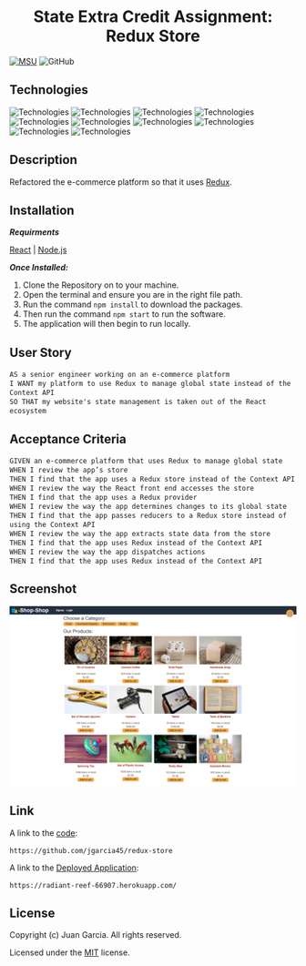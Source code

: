 <h1 align="center"> State Extra Credit Assignment: Redux Store </h1>

[![MSU](https://img.shields.io/badge/MSU-Coding%20Bootcamp-green/)](https://bootcamp.msu.edu/)
![GitHub](https://img.shields.io/github/license/jgarcia45/redux-store)

## Technologies
![Technologies](https://img.shields.io/badge/-React-61DAFB?logo=React&logoColor=white)
![Technologies](https://img.shields.io/badge/-HTML-E34F26?logo=html5&logoColor=white)
![Technologies](https://img.shields.io/badge/-CSS-1572B6?logo=css3&logoColor=white)
![Technologies](https://img.shields.io/badge/-JavaScript-007396?logo=JavaScript&logoColor=white)
![Technologies](https://img.shields.io/badge/-Node.js-339933?logo=Node.js&logoColor=white)
![Technologies](https://img.shields.io/badge/-MongoDB-47A248?logo=MongoDB&logoColor=white)
![Technologies](https://img.shields.io/badge/-ApolloGraphQL-311C87?logo=ApolloGraphQL&logoColor=white)
![Technologies](https://img.shields.io/badge/-Heroku-430098?logo=Heroku&logoColor=white)
![Technologies](https://img.shields.io/badge/-npm-CB3837?logo=npm&logoColor=white)
![Technologies](https://img.shields.io/badge/-Git-F05032?logo=Git&logoColor=white)

## Description
Refactored the e-commerce platform so that it uses [Redux](https://redux.js.org/).

## Installation
***Requirments***

[React](https://reactjs.org/) | [Node.js](https://nodejs.org/en/)

***Once Installed:***
1. Clone the Repository on to your machine.
2. Open the terminal and ensure you are in the right file path.
3. Run the command ```npm install``` to download the packages.
4. Then run the command ```npm start``` to run the software.
5. The application will then begin to run locally.

## User Story
```
AS a senior engineer working on an e-commerce platform
I WANT my platform to use Redux to manage global state instead of the Context API
SO THAT my website's state management is taken out of the React ecosystem
```

## Acceptance Criteria
```
GIVEN an e-commerce platform that uses Redux to manage global state
WHEN I review the app’s store
THEN I find that the app uses a Redux store instead of the Context API
WHEN I review the way the React front end accesses the store
THEN I find that the app uses a Redux provider
WHEN I review the way the app determines changes to its global state
THEN I find that the app passes reducers to a Redux store instead of using the Context API
WHEN I review the way the app extracts state data from the store
THEN I find that the app uses Redux instead of the Context API
WHEN I review the way the app dispatches actions
THEN I find that the app uses Redux instead of the Context API
```

## Screenshot
![Homepage](./homepage.png)

## Link
A link to the [code](https://github.com/jgarcia45/redux-store):
```
https://github.com/jgarcia45/redux-store
```

A link to the [Deployed Application](https://radiant-reef-66907.herokuapp.com/):
```
https://radiant-reef-66907.herokuapp.com/
```

## License
Copyright (c) Juan Garcia. All rights reserved.

Licensed under the [MIT](LICENSE) license.